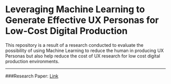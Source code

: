 # Leveraging Machine Learning to Generate Effective UX Personas for Low-Cost Digital Production

This repository is a result of a research conducted to evaluate the possibility of using Machine Learning to reduce the human in producing UX Personas but also help reduce the cost of UX research for low cost digital production environments.

---

###Research Paper: [Link](https://www.academia.edu/126504643/Leveraging_Machine_Learning_to_Generate_Effective_UX_Personas_for_Low_Cost_Digital_Production)

